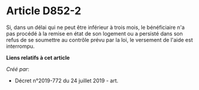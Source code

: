 # Article D852-2

Si, dans un délai qui ne peut être inférieur à trois mois, le bénéficiaire n'a pas procédé à la remise en état de son
logement ou a persisté dans son refus de se soumettre au contrôle prévu par la loi, le versement de l'aide est interrompu.

**Liens relatifs à cet article**

_Créé par_:

  - Décret n°2019-772 du 24 juillet 2019 - art.
